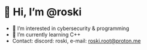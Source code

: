 # 👋 Hi, I’m @roski
- 👀 I’m interested in cybersecurity & programming
- 🌱 I’m currently learning C++ 
- Contact: discord: roski, e-mail: roski.root@proton.me
